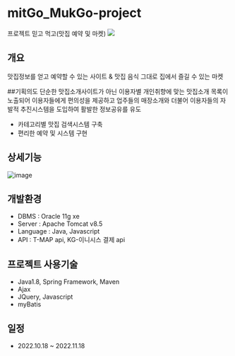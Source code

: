 # mitGo_MukGo-project
프로젝트 믿고 먹고(맛집 예약 및 마켓) <img src="https://img.shields.io/badge/믿GO먹GO-568A35?style=flat-square&logo=MitgoMukgo&logoColor=568A35"/>

## 개요
맛집정보를 얻고 예약할 수 있는 사이트 & 맛집 음식 그대로 집에서 즐길 수 있는 마켓

##기획의도
단순한 맛집소개사이트가 아닌 이용자별 개인취향에 맞는 맛집소개 목록이 노출되어 이용자들에게 
편의성을 제공하고 업주들의 매장소개와 더불어 이용자들의 자발적 추진시스템을 도입하여 활발한 정보공유를 유도

- 카테고리별 맛집 검색시스템 구축
- 편리한 예약 및 시스템 구현

## 상세기능
![image](https://user-images.githubusercontent.com/77394673/220669322-8c11e24a-2e57-426e-a1c5-1da504535b2b.png)


## 개발환경
- DBMS : Oracle 11g xe
- Server : Apache Tomcat v8.5
- Language : Java, Javascript
- API : T-MAP api, KG-이니시스 결제 api

## 프로젝트 사용기술
- Java1.8, Spring Framework, Maven
- Ajax
- JQuery, Javascript
- myBatis

## 일정
- 2022.10.18 ~ 2022.11.18
